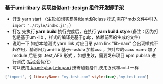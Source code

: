 ### 基于[umi-libary](http://https://github.com/umijs/umi/tree/master/packages/umi-library "umi-libary") 实现类似ant-design 组件开发脚手架

- 开发 yarn start 
（注意:如想实现类似antd的class 模式,需在*.mdx文件中引入`import './style/index.js';`）
- 打包 先执行 **yarn build** 执行完成后，在执行 **yarn build:style** (备注：因为打包是基于umi-lib ，样式的编译是基于gulp，依赖前面的生成的文件)
- 说明一下 如想本地测试 yarn link  对应目录 yarn link "lib-nam" 会出现样式不起作用，猜测因为umi-lib 基于module 加载css ，把对应的class name 加了module 后缀 如 .test_AFS 形式 ，如想生效，需要发布项目 npm publish 进行测试 (后面会优化)
- 可以使用[ babel-plugin-import](https://github.com/ant-design/babel-plugin-import " babel-plugin-import") 按需加载组件,使用方式和antd 一样
```javascript
["import", { libraryName: "my-test-com",style:true},"my-test-com"]
```
